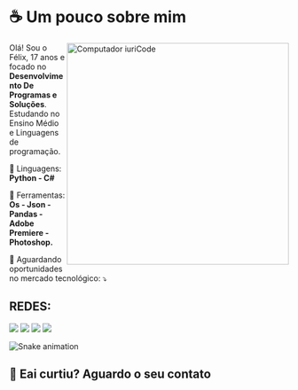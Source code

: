 # ☕ Um pouco sobre mim

<img src="https://raw.githubusercontent.com/MicaelliMedeiros/micaellimedeiros/master/image/computer-illustration.png" min-width="400px" max-width="400px" width="400px" align="right" alt="Computador iuriCode">

<p align="left"> 
  Olá! Sou o Félix, 17 anos e focado no <strong>Desenvolvimento De Programas e Soluções</strong>.<br>
  Estudando no Ensino Médio e Linguagens de programação.
</p>

<p align="left">
  🦄 Linguagens: <strong>Python - C#</strong>
</p>

<p align="left">
  💼 Ferramentas: <strong>Os - Json - Pandas - Adobe Premiere - Photoshop.</strong>
</p>

<p align="left">
  💌 Aguardando oportunidades no mercado tecnológico: ⤵️
</p>

<div> 
  <h2>REDES:</h2>
  <a href="https://www.youtube.com/c/Pheliquizツ" target="_blank"><img src="https://img.shields.io/badge/YouTube-FF0000?style=for-the-badge&logo=youtube&logoColor=white" target="_blank"></a>
  <a href="https://www.instagram.com/pheliquiz/" target="_blank"><img src="https://img.shields.io/badge/-Instagram-%23E4405F?style=for-the-badge&logo=instagram&logoColor=white" target="_blank"></a>
 	<a href="https://www.linkedin.com/in/printfelix/" target="_blank"><img src="https://img.shields.io/badge/LinkedIn-0077B5?style=for-the-badge&logo=linkedin&logoColor=white" target="_blank"></a>
  <a href="https://api.whatsapp.com/send?phone=5511977760315" target="_blank"><img src="https://img.shields.io/badge/WhatsApp-25D366?style=for-the-badge&logo=whatsapp&logoColor=white" target="_blank"></a>

![Snake animation](https://github.com/SrGambiarra/SrGambiarra/blob/output/github-contribution-grid-snake.svg)
</div>


## 🥳 Eai curtiu? Aguardo o seu contato

